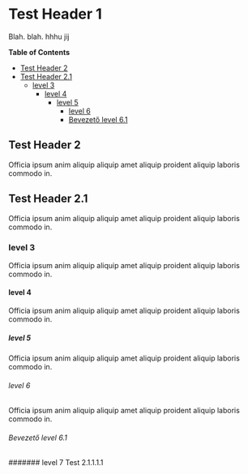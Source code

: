 # Test Header 1

Blah. blah. hhhu jij

<!-- TOC -->
**Table of Contents**
- [Test Header 2](#test-header-2)
- [Test Header 2.1](#test-header-21)
	- [level 3](#level-3)
		- [level 4](#level-4)
			- [level 5](#level-5)
				- [level 6](#level-6)
				- [Bevezető level 6.1](#bevezető-level-61)
<!-- /TOC -->


## Test Header 2

Officia ipsum anim aliquip aliquip amet aliquip proident aliquip laboris commodo in.

## Test Header 2.1

Officia ipsum anim aliquip aliquip amet aliquip proident aliquip laboris commodo in.

### level 3

Officia ipsum anim aliquip aliquip amet aliquip proident aliquip laboris commodo in.

#### level 4

Officia ipsum anim aliquip aliquip amet aliquip proident aliquip laboris commodo in.

##### level 5

Officia ipsum anim aliquip aliquip amet aliquip proident aliquip laboris commodo in.

###### level 6

Officia ipsum anim aliquip aliquip amet aliquip proident aliquip laboris commodo in.

###### Bevezető level 6.1

####### level 7 Test 2.1.1.1.1
